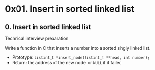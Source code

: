# 0x01. Insert in sorted linked list

## 0. Insert in sorted linked list
Technical interview preparation:

Write a function in C that inserts a number into a sorted singly linked list.
- Prototype: `listint_t *insert_node(listint_t **head, int number);`
- Return: the address of the new node, or `NULL` if it failed
